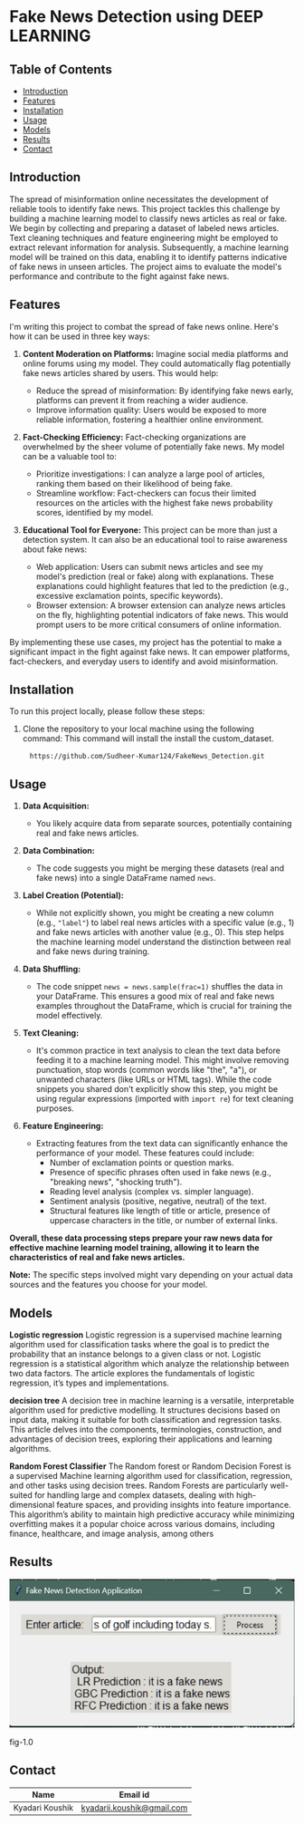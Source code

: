 # Fake News Detection using DEEP LEARNING


## Table of Contents

- [Introduction](#introduction)
- [Features](#features)
- [Installation](#installation)
- [Usage](#usage)
- [Models](#models)
- [Results](#Results)
- [Contact](#contact)


## Introduction

The spread of misinformation online necessitates the development of reliable tools to identify fake news. This project tackles this challenge by building a machine learning model to classify news articles as real or fake. We begin by collecting and preparing a dataset of labeled news articles. Text cleaning techniques and feature engineering might be employed to extract relevant information for analysis. Subsequently, a machine learning model will be trained on this data, enabling it to identify patterns indicative of fake news in unseen articles. The project aims to evaluate the model's performance and contribute to the fight against fake news. 

## Features

I'm writing this project to combat the spread of fake news online. Here's how it can be used in three key ways:

1. **Content Moderation on Platforms:**  Imagine social media platforms and online forums using my model. They could automatically flag potentially fake news articles shared by users. This would help:

    - Reduce the spread of misinformation: By identifying fake news early, platforms can prevent it from reaching a wider audience.
    - Improve information quality: Users would be exposed to more reliable information, fostering a healthier online environment.


2. **Fact-Checking Efficiency:** Fact-checking organizations are overwhelmed by the sheer volume of potentially fake news. My model can be a valuable tool to:

    - Prioritize investigations: I can analyze a large pool of articles, ranking them based on their likelihood of being fake.
    - Streamline workflow: Fact-checkers can focus their limited resources on the articles with the highest fake news probability scores, identified by my model.

3. **Educational Tool for Everyone:**  This project can be more than just a detection system. It can also be an educational tool to raise awareness about fake news:

    - Web application: Users can submit news articles and see my model's prediction (real or fake) along with explanations. These explanations could highlight features that led to the prediction (e.g., excessive exclamation points, specific keywords).
    - Browser extension: A browser extension can analyze news articles on the fly, highlighting potential indicators of fake news. This would prompt users to be more critical consumers of online information.

By implementing these use cases, my project has the potential to make a significant impact in the fight against fake news. It can empower platforms, fact-checkers, and everyday users to identify and avoid misinformation. 

 ## Installation

To run this project locally, please follow these steps:

1.	Clone the repository to your local machine using the following command:
This command will install the install the custom_dataset.

   ```
        https://github.com/Sudheer-Kumar124/FakeNews_Detection.git
   ```

## Usage

1. **Data Acquisition:**
   - You likely acquire data from separate sources, potentially containing real and fake news articles.

2. **Data Combination:**
   - The code suggests you might be merging these datasets (real and fake news) into a single DataFrame named `news`.

3. **Label Creation (Potential):**
   - While not explicitly shown, you might be creating a new column (e.g., `"label"`) to label real news articles with a specific value (e.g., 1) and fake news articles with another value (e.g., 0). This step helps the machine learning model understand the distinction between real and fake news during training.

4. **Data Shuffling:**
   - The code snippet `news = news.sample(frac=1)` shuffles the data in your DataFrame. This ensures a good mix of real and fake news examples throughout the DataFrame, which is crucial for training the model effectively.

5. **Text Cleaning:**
   - It's common practice in text analysis to clean the text data before feeding it to a machine learning model. This might involve removing punctuation, stop words (common words like "the", "a"), or unwanted characters (like URLs or HTML tags). While the code snippets you shared don't explicitly show this step, you might be using regular expressions (imported with `import re`) for text cleaning purposes.

6. **Feature Engineering:**
   - Extracting features from the text data can significantly enhance the performance of your model. These features could include:
      - Number of exclamation points or question marks.
      - Presence of specific phrases often used in fake news (e.g., "breaking news", "shocking truth").
      - Reading level analysis (complex vs. simpler language).
      - Sentiment analysis (positive, negative, neutral) of the text.
      - Structural features like length of title or article, presence of uppercase characters in the title, or number of external links.

**Overall, these data processing steps prepare your raw news data for effective machine learning model training, allowing it to learn the characteristics of real and fake news articles.**

**Note:** The specific steps involved might vary depending on your actual data sources and the features you choose for your model.

## Models

**Logistic regression**
Logistic regression is a supervised machine learning algorithm used for classification tasks where the goal is to predict the probability that an instance belongs to a given class or not. Logistic regression is a statistical algorithm which analyze the relationship between two data factors. The article explores the fundamentals of logistic regression, it’s types and implementations.

**decision tree**
A decision tree in machine learning is a versatile, interpretable algorithm used for predictive modelling. It structures decisions based on input data, making it suitable for both classification and regression tasks. This article delves into the components, terminologies, construction, and advantages of decision trees, exploring their applications and learning algorithms.

**Random Forest Classifier**
The Random forest or Random Decision Forest is a supervised Machine learning algorithm used for classification, regression, and other tasks using decision trees. Random Forests are particularly well-suited for handling large and complex datasets, dealing with high-dimensional feature spaces, and providing insights into feature importance. This algorithm’s ability to maintain high predictive accuracy while minimizing overfitting makes it a popular choice across various domains, including finance, healthcare, and image analysis, among others

## Results


![output_Screen](https://github.com/Sudheer-Kumar124/FakeNews_Detection/blob/Koushik_Kyadari/Output/output_screen.jpg)

fig-1.0

## Contact

| Name  | Email id |
| ------------- | ------------- |
| Kyadari Koushik  | kyadarii.koushik@gmail.com  |

